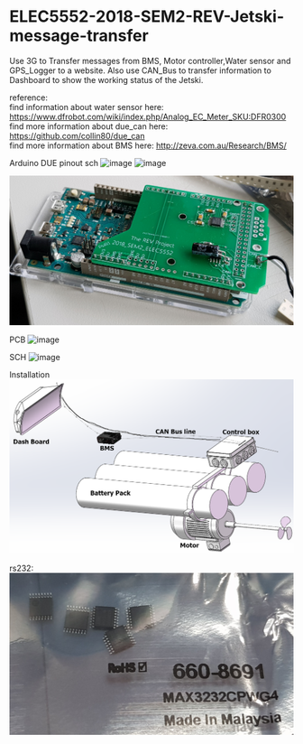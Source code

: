 # ELEC5552-2018-SEM2-REV-Jetski-message-transfer
Use 3G to Transfer messages from BMS, Motor controller,Water sensor and GPS_Logger to a website. Also use CAN_Bus to transfer information to Dashboard to show the working status of the Jetski.

reference:           
find information about water sensor here: https://www.dfrobot.com/wiki/index.php/Analog_EC_Meter_SKU:DFR0300      
find more information about due_can here:  https://github.com/collin80/due_can       
find more information about BMS here: http://zeva.com.au/Research/BMS/



Arduino DUE pinout sch
![image](https://github.com/xiaoqianzi15/ELEC5552-2018-SEM2-REV-Jetski-message-transfer/blob/master/photo/Due-pinout-WEB.png)
![image](https://github.com/xiaoqianzi15/ELEC5552-2018-SEM2-REV-Jetski-message-transfer/blob/master/photo/Image%206.png)

![image](https://github.com/xiaoqianzi15/ELEC5552-2018-SEM2-REV-Jetski-message-transfer/blob/master/photo/solding.png)

PCB
![image](https://github.com/xiaoqianzi15/ELEC5552-2018-SEM2-REV-Jetski-message-transfer/blob/master/Project_Sch-PCB/PCB.png)

SCH
![image](https://github.com/xiaoqianzi15/ELEC5552-2018-SEM2-REV-Jetski-message-transfer/blob/master/Project_Sch-PCB/Sch.png)

Installation
![image](https://github.com/xiaoqianzi15/ELEC5552-2018-SEM2-REV-Jetski-message-transfer/blob/master/3D%20model%20for%20this%20project/Image%208.png)


rs232:        
![image](https://github.com/xiaoqianzi15/ELEC5552-2018-SEM2-REV-Jetski-message-transfer/blob/master/photo/rs232.jpg)



